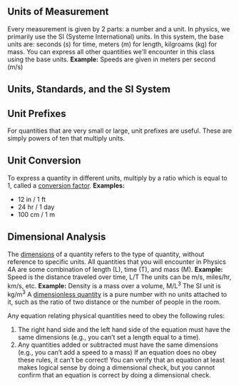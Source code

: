 ## Units of Measurement
Every measurement is given by 2 parts: a number and a unit.
In physics, we primarily use the SI (Systeme International) units. In this system, the base units are: seconds (s) for time, meters (m) for length, kilgroams (kg) for mass.
You can express all other quantities we'll encounter in this class using the base units.
**Example:** Speeds are given in meters per second (m/s)
## Units, Standards, and the SI System
## Unit Prefixes
For quantities that are very small or large, unit prefixes are useful. These are simply powers of ten that multiply units.
## Unit Conversion
To express a quantity in different units, multiply by a ratio which is equal to 1, called a <u>conversion factor</u>.
**Examples:**
- 12 in / 1 ft
- 24 hr / 1 day
- 100 cm / 1 m
## Dimensional Analysis
The <u>dimensions</u> of a quantity refers to the type of quantity, without reference to specific units. All quantities that you will encounter in Physics 4A are some combination of length (L), time (T), and mass (M).
**Example:** Speed is the distance traveled over time, L/T
The units can be m/s, miles/hr, km/s, etc.
**Example:** Density is a mass over a volume, M/L<sup>3</sup>
The SI unit is kg/m<sup>3</sup>
A <u>dimensionless quantity</u> is a pure number with no units attached to it, such as the ratio of two distance or the number of people in the room.

Any equation relating physical quantities need to obey the following rules:
1) The right hand side and the left hand side of the equation must have the same dimensions (e.g., you can’t set a length equal to a time).
2) Any quantities added or subtracted must have the same dimensions (e.g., you can’t add a speed to a mass)
If an equation does no obey these rules, it can’t be correct! You can verify that an equation at least makes logical sense by doing  a dimensional check, but  you cannot confirm that an equation is correct by doing a dimensional check.

